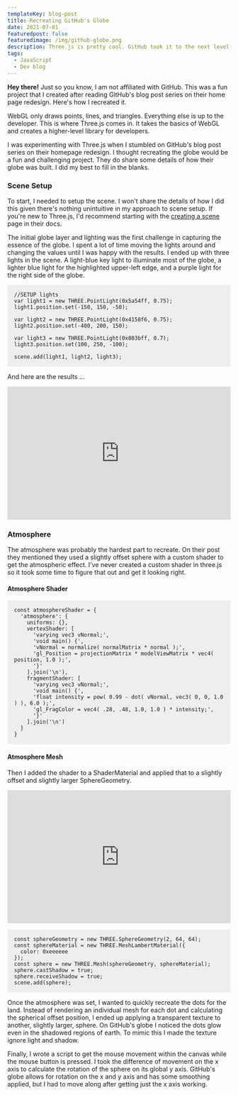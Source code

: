 ```yaml
---
templateKey: blog-post
title: Recreating GitHub's Globe
date: 2021-07-01
featuredpost: false
featuredimage: /img/github-globe.png
description: Three.js is pretty cool. GitHub took it to the next level with their homepage design. In this post I share how I recreated the GitHub globe with WebGL.
tags:
  - JavaScript
  - Dev blog
---
```

**Hey there!** Just so you know, I am not affiliated with GitHub. This was a fun project that I created after reading GitHub's blog post series on their home page redesign. Here's how I recreated it.

WebGL only draws points, lines, and triangles. Everything else is up to the developer. This is where Three.js comes in. It takes the basics of WebGL and creates a higher-level library for developers.

I was experimenting with Three.js when I stumbled on GitHub's blog post series on their homepage redesign. I thought recreating the globe would be a fun and challenging project. They do share some details of how their globe was built. I did my best to fill in the blanks.


### Scene Setup
To start, I needed to setup the scene. I won't share the details of how I did this given there's nothing unintuitive in my approach to scene setup. If you're new to Three.js, I'd recommend starting with the [creating a scene](https://threejs.org/docs/index.html#manual/en/introduction/Creating-a-scene) page in their docs.

The initial globe layer and lighting was the first challenge in capturing the essence of the globe. I spent a lot of time moving the lights around and changing the values until I was happy with the results. I ended up with three lights in the scene. A light-blue key light to illuminate most of the globe, a lighter blue light for the highlighted upper-left edge, and a purple light for the right side of the globe.

<pre style="background-color: #eee; padding: 15px;">
<code>//SETUP lights
var light1 = new THREE.PointLight(0x5a54ff, 0.75);
light1.position.set(-150, 150, -50);

var light2 = new THREE.PointLight(0x4158f6, 0.75);
light2.position.set(-400, 200, 150);

var light3 = new THREE.PointLight(0x803bff, 0.7);
light3.position.set(100, 250, -100);

scene.add(light1, light2, light3);</code></pre>

And here are the results ...

<iframe height="300" style="width: 100%;" scrolling="no" title="GitHub Globe 2" src="https://codepen.io/joshsalazar/embed/mdMwWPP?default-tab=result&theme-id=dark" frameborder="no" loading="lazy" allowtransparency="true" allowfullscreen="true">
  See the Pen <a href="https://codepen.io/joshsalazar/pen/mdMwWPP">
  GitHub Globe 2</a> by Joshua Salazar (<a href="https://codepen.io/joshsalazar">@joshsalazar</a>)
  on <a href="https://codepen.io">CodePen</a>.
</iframe>

### Atmosphere
The atmosphere was probably the hardest part to recreate. On their post they mentioned they used a slightly offset sphere with a custom shader to get the atmospheric effect. I've never created a custom shader in three.js so it took some time to figure that out and get it looking right.

#### Atmosphere Shader
<pre style="background-color: #eee; padding: 15px;">
<code>const atmosphereShader = {
  'atmosphere': {
    uniforms: {},
    vertexShader: [
      'varying vec3 vNormal;',
      'void main() {',
      'vNormal = normalize( normalMatrix * normal );',
      'gl_Position = projectionMatrix * modelViewMatrix * vec4( position, 1.0 );',
      '}'
    ].join('\n'),
    fragmentShader: [
      'varying vec3 vNormal;',
      'void main() {',
      'float intensity = pow( 0.99 - dot( vNormal, vec3( 0, 0, 1.0 ) ), 6.0 );',
      'gl_FragColor = vec4( .28, .48, 1.0, 1.0 ) * intensity;',
      '}'
    ].join('\n')
  }
}</code></pre>

#### Atmosphere Mesh
Then I added the shader to a ShaderMaterial and applied that to a slightly offset and slightly larger SphereGeometry.

<iframe height="300" style="width: 100%;" scrolling="no" title="GitHub Globe Pt.2" src="https://codepen.io/joshsalazar/embed/mdMKQoV?default-tab=result&theme-id=dark" frameborder="no" loading="lazy" allowtransparency="true" allowfullscreen="true">
  See the Pen <a href="https://codepen.io/joshsalazar/pen/mdMKQoV">
  GitHub Globe Pt.2</a> by Joshua Salazar (<a href="https://codepen.io/joshsalazar">@joshsalazar</a>)
  on <a href="https://codepen.io">CodePen</a>.
</iframe>

<pre style="background-color: #eee; padding: 15px;">
<code>const sphereGeometry = new THREE.SphereGeometry(2, 64, 64);
const sphereMaterial = new THREE.MeshLambertMaterial({
  color: 0xeeeeee
});
const sphere = new THREE.Mesh(sphereGeometry, sphereMaterial);
sphere.castShadow = true;
sphere.receiveShadow = true;
scene.add(sphere);</code></pre>

Once the atmosphere was set, I wanted to quickly recreate the dots for the land. Instead of rendering an individual mesh for each dot and calculating the spherical offset position, I ended up applying a transparent texture to another, slightly larger, sphere. On GitHub's globe I noticed the dots glow even in the shadowed regions of earth. To mimic this I made the texture ignore light and shadow.

Finally, I wrote a script to get the mouse movement within the canvas while the mouse button is pressed. I took the difference of movement on the x axis to calculate the rotation of the sphere on its global y axis. GitHub's globe allows for rotation on the x and y axis and has some smoothing applied, but I had to move along after getting just the x axis working.

